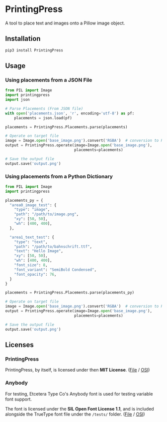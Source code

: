 # PrintingPress

A tool to place text and images onto a Pillow image object.

## Installation

```bash
pip3 install PrintingPress
```

## Usage

### Using placements from a JSON File

```python
from PIL import Image
import printingpress
import json

# Parse Placements (From JSON file)
with open('placements.json', 'r', encoding='utf-8') as pf:
    placements = json.load(pf)

placements = PrintingPress.Placements.parse(placements)

# Operate on target file
image = Image.open('base_image.png').convert('RGBA')  # conversion to RGBA is required
output = PrintingPress.operate(image=Image.open('base_image.png'),
                               placements=placements)

# Save the output file
output.save('output.png')
```

### Using placements from a Python Dictionary

```python
from PIL import Image
import printingpress

placements_py = {
  "area0_image_test": {
    "type": "image",
    "path": "/path/to/image.png",
    "xy": [50, 50],
    "wh": [400, 400],
  },

  "area1_text_test": {
    "type": "text",
    "path": "/path/to/bahnschrift.ttf",
    "text": "Hello Image",
    "xy": [50, 50],
    "wh": [400, 400],
    "font_size": 8,
    "font_variant": "SemiBold Condensed",
    "font_opacity": 76,
  }
}

placements = PrintingPress.Placements.parse(placements_py)

# Operate on target file
image = Image.open('base_image.png').convert('RGBA')  # conversion to RGBA is required
output = PrintingPress.operate(image=Image.open('base_image.png'),
                               placements=placements)

# Save the output file
output.save('output.png')
```

## Licenses

### PrintingPress
PrintingPress, by itself, is licensed under then **MIT License**.
([File](https://github.com/InterestingSystems/PrintingPress/blob/master/LICENSE) / [OSI](https://opensource.org/licenses/MIT))

### Anybody
For testing, Etcetera Type Co's Anybody font is used for testing variable font support.

The font is licensed under the **SIL Open Font License 1.1**, and is included alongside the TrueType font file under the
`/tests/` folder.
([File](https://github.com/InterestingSystems/PrintingPress/blob/master/tests/SIL.txt) / [OSI](https://opensource.org/licenses/OFL-1.1))
